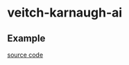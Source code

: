# veitch-karnaugh-ai

## Example

[source code](https://github.com/Thiago099/veitch-karnaugh-ai-example)
